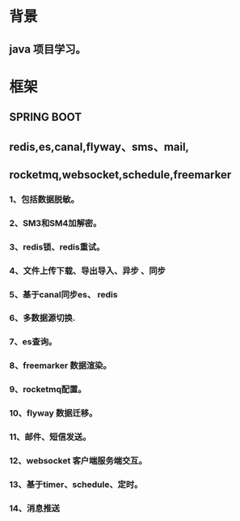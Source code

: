# 背景
##  java 项目学习。

# 框架
## SPRING BOOT

## redis,es,canal,flyway、sms、mail,
## rocketmq,websocket,schedule,freemarker

### 1、包括数据脱敏。
### 2、SM3和SM4加解密。
### 3、redis锁、redis重试。
### 4、文件上传下载、导出导入、异步 、同步
### 5、基于canal同步es、 redis
### 6、多数据源切换.
### 7、es查询。
### 8、freemarker 数据渲染。
### 9、rocketmq配置。
### 10、flyway 数据迁移。
### 11、邮件、短信发送。
### 12、websocket 客户端服务端交互。
### 13、基于timer、schedule、定时。
### 14、消息推送
